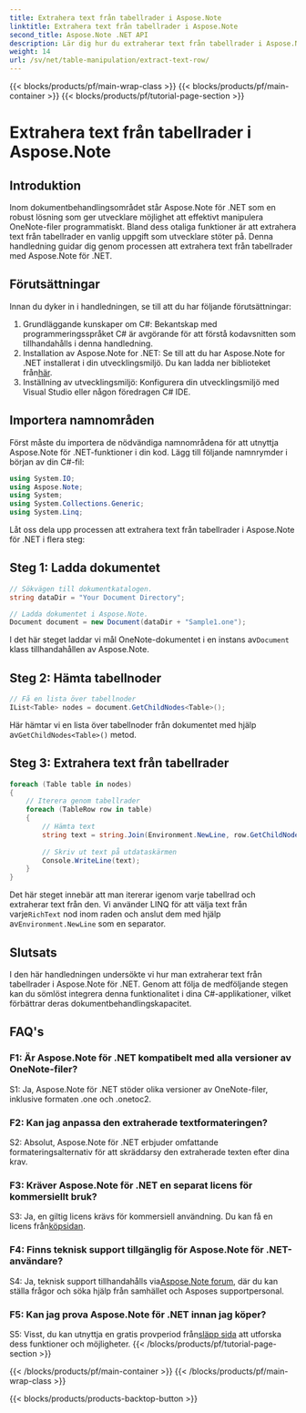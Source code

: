 ```yaml
---
title: Extrahera text från tabellrader i Aspose.Note
linktitle: Extrahera text från tabellrader i Aspose.Note
second_title: Aspose.Note .NET API
description: Lär dig hur du extraherar text från tabellrader i Aspose.Note för .NET med denna omfattande handledning.
weight: 14
url: /sv/net/table-manipulation/extract-text-row/
---
```


{{< blocks/products/pf/main-wrap-class >}}
{{< blocks/products/pf/main-container >}}
{{< blocks/products/pf/tutorial-page-section >}}

# Extrahera text från tabellrader i Aspose.Note

## Introduktion

Inom dokumentbehandlingsområdet står Aspose.Note för .NET som en robust lösning som ger utvecklare möjlighet att effektivt manipulera OneNote-filer programmatiskt. Bland dess otaliga funktioner är att extrahera text från tabellrader en vanlig uppgift som utvecklare stöter på. Denna handledning guidar dig genom processen att extrahera text från tabellrader med Aspose.Note för .NET.

## Förutsättningar

Innan du dyker in i handledningen, se till att du har följande förutsättningar:

1. Grundläggande kunskaper om C#: Bekantskap med programmeringsspråket C# är avgörande för att förstå kodavsnitten som tillhandahålls i denna handledning.
2.  Installation av Aspose.Note for .NET: Se till att du har Aspose.Note for .NET installerat i din utvecklingsmiljö. Du kan ladda ner biblioteket från[här](https://releases.aspose.com/note/net/).
3. Inställning av utvecklingsmiljö: Konfigurera din utvecklingsmiljö med Visual Studio eller någon föredragen C# IDE.

## Importera namnområden

Först måste du importera de nödvändiga namnområdena för att utnyttja Aspose.Note för .NET-funktioner i din kod. Lägg till följande namnrymder i början av din C#-fil:

```csharp
using System.IO;
using Aspose.Note;
using System;
using System.Collections.Generic;
using System.Linq;
```

Låt oss dela upp processen att extrahera text från tabellrader i Aspose.Note för .NET i flera steg:

## Steg 1: Ladda dokumentet

```csharp
// Sökvägen till dokumentkatalogen.
string dataDir = "Your Document Directory";

// Ladda dokumentet i Aspose.Note.
Document document = new Document(dataDir + "Sample1.one");
```

 I det här steget laddar vi mål OneNote-dokumentet i en instans av`Document` klass tillhandahållen av Aspose.Note.

## Steg 2: Hämta tabellnoder

```csharp
// Få en lista över tabellnoder
IList<Table> nodes = document.GetChildNodes<Table>();
```

 Här hämtar vi en lista över tabellnoder från dokumentet med hjälp av`GetChildNodes<Table>()` metod.

## Steg 3: Extrahera text från tabellrader

```csharp
foreach (Table table in nodes)
{
	// Iterera genom tabellrader
	foreach (TableRow row in table)
	{
		// Hämta text
		string text = string.Join(Environment.NewLine, row.GetChildNodes<RichText>().Select(e => e.Text)) + Environment.NewLine;
   
		// Skriv ut text på utdataskärmen
		Console.WriteLine(text);
	}
}
```

 Det här steget innebär att man itererar igenom varje tabellrad och extraherar text från den. Vi använder LINQ för att välja text från varje`RichText` nod inom raden och anslut dem med hjälp av`Environment.NewLine` som en separator.

## Slutsats

I den här handledningen undersökte vi hur man extraherar text från tabellrader i Aspose.Note för .NET. Genom att följa de medföljande stegen kan du sömlöst integrera denna funktionalitet i dina C#-applikationer, vilket förbättrar deras dokumentbehandlingskapacitet.

## FAQ's

### F1: Är Aspose.Note för .NET kompatibelt med alla versioner av OneNote-filer?

S1: Ja, Aspose.Note för .NET stöder olika versioner av OneNote-filer, inklusive formaten .one och .onetoc2.

### F2: Kan jag anpassa den extraherade textformateringen?

S2: Absolut, Aspose.Note för .NET erbjuder omfattande formateringsalternativ för att skräddarsy den extraherade texten efter dina krav.

### F3: Kräver Aspose.Note för .NET en separat licens för kommersiellt bruk?

 S3: Ja, en giltig licens krävs för kommersiell användning. Du kan få en licens från[köpsidan](https://purchase.aspose.com/buy).

### F4: Finns teknisk support tillgänglig för Aspose.Note för .NET-användare?

 S4: Ja, teknisk support tillhandahålls via[Aspose.Note forum](https://forum.aspose.com/c/note/28), där du kan ställa frågor och söka hjälp från samhället och Asposes supportpersonal.

### F5: Kan jag prova Aspose.Note för .NET innan jag köper?

 S5: Visst, du kan utnyttja en gratis provperiod från[släpp sida](https://releases.aspose.com/) att utforska dess funktioner och möjligheter.
{{< /blocks/products/pf/tutorial-page-section >}}

{{< /blocks/products/pf/main-container >}}
{{< /blocks/products/pf/main-wrap-class >}}

{{< blocks/products/products-backtop-button >}}
